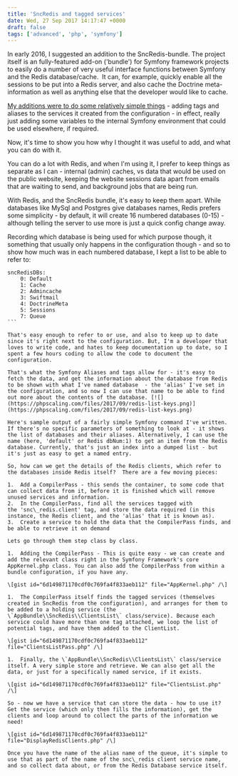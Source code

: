 ```yaml
---
title: 'SncRedis and tagged services'
date: Wed, 27 Sep 2017 14:17:47 +0000
draft: false
tags: ['advanced', 'php', 'symfony']
---
```


In early 2016, I suggested an addition to the SncRedis-bundle. The project itself is an fully-featured add-on ('bundle') for Symfony framework projects to easily do a number of very useful interface functions between Symfony and the Redis database/cache.  It can, for example, quickly enable all the sessions to be put into a Redis server, and also cache the Doctrine meta-information as well as anything else that the developer would like to cache.

[My additions were to do some relatively simple things](https://github.com/snc/SncRedisBundle/commits?author=alister) - adding tags and aliases to the services it created from the configuration - in effect, really just adding some variables to the internal Symfony environment that could be used elsewhere, if required.

Now, it's time to show you how why I thought it was useful to add, and what you can do with it.

You can do a lot with Redis, and when I'm using it, I prefer to keep things as separate as I can - internal (admin) caches, vs data that would be used on the public website, keeping the website sessions data apart from emails that are waiting to send, and background jobs that are being run.

With Redis, and the SncRedis bundle, it's easy to keep them apart. While databases like MySql and Postgres give databases names, Redis prefers some simplicity - by default, it will create 16 numbered databases (0-15) - although telling the server to use more is just a quick config change away.

Recording which database is being used for which purpose though, it something that usually only happens in the configuration though - and so to show how much was in each numbered database, I kept a list to be able to refer to:

```
sncRedisDBs:
    0: Default
    1: Cache
    2: Admincache
    3: Swiftmail
    4: DoctrineMeta
    5: Sessions
    7: Queue
``` 

That's easy enough to refer to or use, and also to keep up to date since it's right next to the configuration. But, I'm a developer that loves to write code, and hates to keep documentation up to date, so I spent a few hours coding to allow the code to document the configuration.

That's what the Symfony Aliases and tags allow for - it's easy to fetch the data, and get the information about the database from Redis to be shown with what I've named database  - the 'alias' I've set in the configuration, and so now I can use that name to be able to find out more about the contents of the database. [![](https://phpscaling.com/files/2017/09/redis-list-keys.png)](https://phpscaling.com/files/2017/09/redis-list-keys.png)

Here's sample output of a fairly simple Symfony command I've written. If there's no specific parameters of something to look at - it shows the list of databases and their aliases. Alternatively, I can use the name (here, 'default' or Redis dbNum:1) to get an item from the Redis database. Currently, that's just an index into a dumped list - but it's just as easy to get a named entry.

So, how can we get the details of the Redis clients, which refer to the databases inside Redis itself?  There are a few moving pieces:

1.  Add a CompilerPass - this sends the container, to some code that can collect data from it, before it is finished which will remove unused services and information.
2.  In the CompilerPass, find all the services tagged with the 'snc\_redis.client' tag, and store the data required (in this instance, the Redis client, and the 'alias' that it is known as).
3.  Create a service to hold the data that the CompilerPass finds, and be able to retrieve it on demand

Lets go through them step class by class.

1.  Adding the CompilerPass - This is quite easy - we can create and add the relevant class right in the Symfony Framework's core AppKernel.php class. You can also add the CompilerPass from within a bundle configuration, if you have any.

\[gist id="6d149871170cdf0c769fa4f833aeb112" file="AppKernel.php" /\]

1.  The CompilerPass itself finds the tagged services (themselves created in SncRedis from the configuration), and arranges for them to be added to a holding service (the \`AppBundle\\SncRedis\\ClientsList\` class/service). Because each service could have more than one tag attached, we loop the list of potential tags, and have them added to the ClientList.

\[gist id="6d149871170cdf0c769fa4f833aeb112" file="ClientsListPass.php" /\]

1.  Finally, the \`AppBundle\\SncRedis\\ClientsList\` class/service itself. A very simple store and retrieve. We can also get all the data, or just for a specifically named service, if it exists.

\[gist id="6d149871170cdf0c769fa4f833aeb112" file="ClientsList.php" /\]

So - now we have a service that can store the data - how to use it? Get the service (which only then fills the information), get the clients and loop around to collect the parts of the information we need!

\[gist id="6d149871170cdf0c769fa4f833aeb112" file="DisplayRedisClients.php" /\]

Once you have the name of the alias name of the queue, it's simple to use that as part of the name of the snc\_redis client service name, and so collect data about, or from the Redis Database service itself.